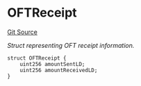 # OFTReceipt
[Git Source](https://github.com/malda-protocol/malda-lending/blob/acd5ab2b6c54b66703c366d922b6691b77a8c9fd/src\interfaces\external\layerzero\v2\ILayerZeroOFT.sol)

*Struct representing OFT receipt information.*


```solidity
struct OFTReceipt {
    uint256 amountSentLD;
    uint256 amountReceivedLD;
}
```

